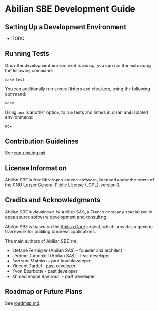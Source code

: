 # Abilian SBE Development Guide

## Setting Up a Development Environment

- TODO

## Running Tests

Once the development environment is set up, you can run the tests using the following command:

```bash
make test
```

You can additionally run several linters and checkers, using the following command:

```bash
make
```

Using `nox` is another option, to run tests and linters in clean and isolated environments:

```bash
nox
```


## Contribution Guidelines

See [contributing.md](/contributing.md).

## License Information

Abilian SBE is free/libre/open source software, licensed under the terms of the GNU Lesser General Public License (LGPL), version 3.

## Credits and Acknowledgments

Abilian SBE is developed by Abilian SAS, a French company specialized in open source software development and consulting.

Abilian SBE is based on the [Abilian Core]() project, which provides a generic framework for building business applications.

The main authors of Abilian SBE are:

- Stefane Fermigier (Abilian SAS) - founder and architect
- Jérôme Dumonteil (Abilian SAS) - lead developer
- Bertrand Mathieu - past lead developer
- Vincent Dardel - past developer
- Yvon Bourbotte - past developer
- Ahmed Amine Hamrouni - past developer

## Roadmap or Future Plans

See [roadmap.md](/roadmap.md).
